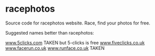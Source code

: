 # racephotos
Source code for racephotos website. Race, find your photos for free.

Suggested names better than racephotos:

www.5clicks.com TAKEN but 5-clicks is free
www.fiveclicks.co.uk
www.facerun.co.uk
www.runface.co.uk TAKEN
